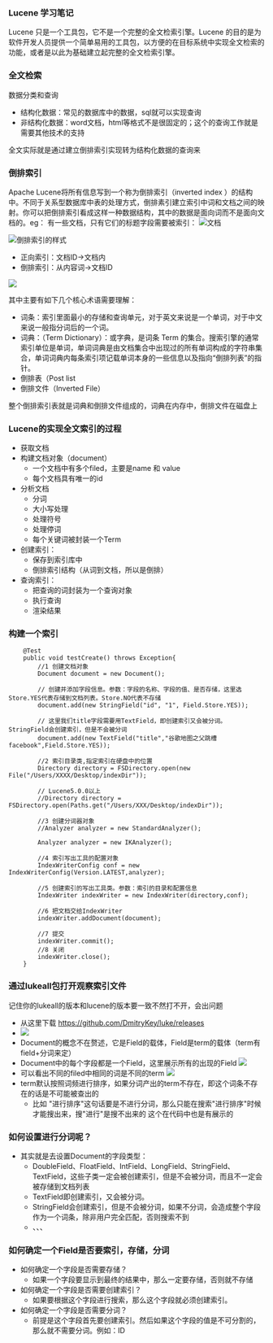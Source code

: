 ### Lucene 学习笔记
Lucene 只是一个工具包，它不是一个完整的全文检索引擎。Lucene 的目的是为软件开发人员提供一个简单易用的工具包，以方便的在目标系统中实现全文检索的功能，或者是以此为基础建立起完整的全文检索引擎。

### 全文检索
数据分类和查询
- 结构化数据：常见的数据库中的数据，sql就可以实现查询
- 非结构化数据：word文档，html等格式不是很固定的；这个的查询工作就是需要其他技术的支持

全文实际就是通过建立倒排索引实现转为结构化数据的查询来


### 倒排索引
Apache Lucene将所有信息写到一个称为倒排索引（inverted index ）的结构中。不同于关系型数据库中表的处理方式，倒排素引建立索引中词和文档之间的映射。你可以把倒排索引看成这样一种数据结构，其中的数据是面向词而不是面向文档的。eg： 有一些文档，只有它们的标题字段需要被索引：
![文档](https://raw.githubusercontent.com/getyou123/git_pic_use/master/zz202302071350803.png)

![倒排索引的样式](https://raw.githubusercontent.com/getyou123/git_pic_use/master/zz202302071350474.png)
- 正向索引：文档ID->文档内
- 倒排索引：从内容词->文档ID

![](https://raw.githubusercontent.com/getyou123/git_pic_use/master/zz202302071441154.png)

其中主要有如下几个核心术语需要理解：
- 词条：索引里面最小的存储和查询单元，对于英文来说是一个单词，对于中文来说一般指分词后的一个词。
- 词典：（Term Dictionary）：或字典，是词条 Term 的集合。搜索引擎的通常索引单位是单词，单词词典是由文档集合中出现过的所有单词构成的字符串集合，单词词典内每条索引项记载单词本身的一些信息以及指向“倒排列表”的指针。
- 倒排表（Post list
- 倒排文件（Inverted File）

整个倒排索引表就是词典和倒排文件组成的，词典在内存中，倒排文件在磁盘上

### Lucene的实现全文索引的过程
- 获取文档
- 构建文档对象（document）
  - 一个文档中有多个filed，主要是name 和 value
  - 每个文档具有唯一的id
- 分析文档
  - 分词
  - 大小写处理
  - 处理符号
  - 处理停词
  - 每个关键词被封装一个Term
- 创建索引：
  - 保存到索引库中
  - 倒排索引结构（从词到文档，所以是倒排）
- 查询索引：
  - 把查询的词封装为一个查询对象
  - 执行查询
  - 渲染结果

### 构建一个索引
```
    @Test
    public void testCreate() throws Exception{
        //1 创建文档对象
        Document document = new Document();

        // 创建并添加字段信息。参数：字段的名称、字段的值、是否存储，这里选Store.YES代表存储到文档列表。Store.NO代表不存储
        document.add(new StringField("id", "1", Field.Store.YES));

        // 这里我们title字段需要用TextField，即创建索引又会被分词。StringField会创建索引，但是不会被分词
        document.add(new TextField("title","谷歌地图之父跳槽facebook",Field.Store.YES));

        //2 索引目录类,指定索引在硬盘中的位置
        Directory directory = FSDirectory.open(new File("/Users/XXXX/Desktop/indexDir"));

        // Lucene5.0.0以上
        //Directory directory = FSDirectory.open(Paths.get("/Users/XXX/Desktop/indexDir"));

        //3 创建分词器对象
        //Analyzer analyzer = new StandardAnalyzer();

        Analyzer analyzer = new IKAnalyzer();

        //4 索引写出工具的配置对象
        IndexWriterConfig conf = new IndexWriterConfig(Version.LATEST,analyzer);

        //5 创建索引的写出工具类。参数：索引的目录和配置信息
        IndexWriter indexWriter = new IndexWriter(directory,conf);

        //6 把文档交给IndexWriter
        indexWriter.addDocument(document);

        //7 提交
        indexWriter.commit();
        //8 关闭
        indexWriter.close();
    }
```

### 通过lukeall包打开观察索引文件
记住你的lukeall的版本和lucene的版本要一致不然打不开，会出问题
- 从这里下载 https://github.com/DmitryKey/luke/releases
- ![](https://raw.githubusercontent.com/getyou123/git_pic_use/master/zz202302071518590.png)
- Document的概念不在赘述，它是Field的载体，Field是term的载体（term有field+分词来定）
- Document中的每个字段都是一个Field，这里展示所有的出现的Field ![](https://raw.githubusercontent.com/getyou123/git_pic_use/master/zz202302071529577.png)
- 可以看出不同的filed中相同的词是不同的term ![](https://raw.githubusercontent.com/getyou123/git_pic_use/master/zz202302071528931.png)
- term默认按照词频进行排序，如果分词产出的term不存在，即这个词条不存在的话是不可能被查出的
  - 比如 "进行排序"这句话要是不进行分词，那么只能在搜索"进行排序"时候才能搜出来，搜"进行"是搜不出来的 这个在代码中也是有展示的

### 如何设置进行分词呢？
- 其实就是去设置Document的字段类型：
  - DoubleField、FloatField、IntField、LongField、StringField、TextField，这些子类一定会被创建索引，但是不会被分词，而且不一定会被存储到文档列表
  - TextField即创建索引，又会被分词。
  - StringField会创建索引，但是不会被分词，如果不分词，会造成整个字段作为一个词条，除非用户完全匹配，否则搜索不到
  - 、、、

### 如何确定一个Field是否要索引，存储，分词
- 如何确定一个字段是否需要存储？
  - 如果一个字段要显示到最终的结果中，那么一定要存储，否则就不存储
- 如何确定一个字段是否需要创建索引？
  - 如果要根据这个字段进行搜索，那么这个字段就必须创建索引。
- 如何确定一个字段是否需要分词？
  - 前提是这个字段首先要创建索引。然后如果这个字段的值是不可分割的，那么就不需要分词。例如：ID


